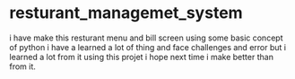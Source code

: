 # resturant_managemet_system
i have make this resturant menu and bill screen using some basic concept of python i have a learned a lot of thing and face challenges and error but i learned a lot from it using this projet
i hope next time i make better than from it. 
